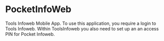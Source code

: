# PocketInfoWeb
Tools Infoweb Mobile App.
To use this application, you require a login to Tools Infoweb. Within ToolsInfoweb you also need to set up an an access PIN for Pocket Infoweb.
